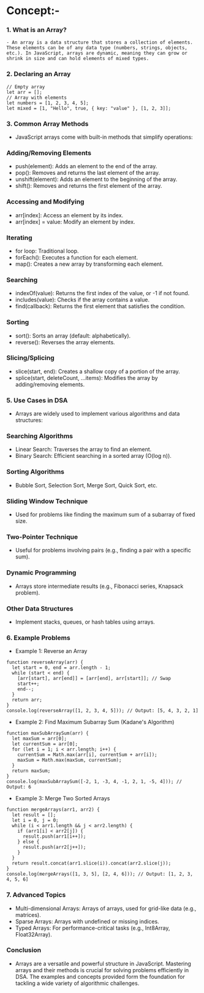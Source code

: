 # Concept:-

### 1. What is an Array?
    - An array is a data structure that stores a collection of elements. These elements can be of any data type (numbers, strings, objects, etc.). In JavaScript, arrays are dynamic, meaning they can grow or shrink in size and can hold elements of mixed types.

### 2. Declaring an Array
```
// Empty array
let arr = [];
// Array with elements
let numbers = [1, 2, 3, 4, 5];
let mixed = [1, "Hello", true, { key: "value" }, [1, 2, 3]];
```

### 3. Common Array Methods
- JavaScript arrays come with built-in methods that simplify operations:

### Adding/Removing Elements
- push(element): Adds an element to the end of the array.
- pop(): Removes and returns the last element of the array.
- unshift(element): Adds an element to the beginning of the array.
- shift(): Removes and returns the first element of the array.
### Accessing and Modifying
- arr[index]: Access an element by its index.
- arr[index] = value: Modify an element by index.
### Iterating
- for loop: Traditional loop.
- forEach(): Executes a function for each element.
- map(): Creates a new array by transforming each element.
### Searching
- indexOf(value): Returns the first index of the value, or -1 if not found.
- includes(value): Checks if the array contains a value.
- find(callback): Returns the first element that satisfies the condition.
### Sorting
- sort(): Sorts an array (default: alphabetically).
- reverse(): Reverses the array elements.
### Slicing/Splicing
- slice(start, end): Creates a shallow copy of a portion of the array.
- splice(start, deleteCount, ...items): Modifies the array by adding/removing elements.


### 5. Use Cases in DSA
- Arrays are widely used to implement various algorithms and data structures:

### Searching Algorithms
- Linear Search: Traverses the array to find an element.
- Binary Search: Efficient searching in a sorted array (O(log n)).
### Sorting Algorithms
- Bubble Sort, Selection Sort, Merge Sort, Quick Sort, etc.
### Sliding Window Technique
- Used for problems like finding the maximum sum of a subarray of fixed size.
### Two-Pointer Technique
- Useful for problems involving pairs (e.g., finding a pair with a specific sum).
### Dynamic Programming
- Arrays store intermediate results (e.g., Fibonacci series, Knapsack problem).
### Other Data Structures
- Implement stacks, queues, or hash tables using arrays.


### 6. Example Problems
- Example 1: Reverse an Array
```
function reverseArray(arr) {
  let start = 0, end = arr.length - 1;
  while (start < end) {
    [arr[start], arr[end]] = [arr[end], arr[start]]; // Swap
    start++;
    end--;
  }
  return arr;
}
console.log(reverseArray([1, 2, 3, 4, 5])); // Output: [5, 4, 3, 2, 1]
```

- Example 2: Find Maximum Subarray Sum (Kadane's Algorithm)
```
function maxSubArraySum(arr) {
  let maxSum = arr[0];
  let currentSum = arr[0];
  for (let i = 1; i < arr.length; i++) {
    currentSum = Math.max(arr[i], currentSum + arr[i]);
    maxSum = Math.max(maxSum, currentSum);
  }
  return maxSum;
}
console.log(maxSubArraySum([-2, 1, -3, 4, -1, 2, 1, -5, 4])); // Output: 6
```

- Example 3: Merge Two Sorted Arrays
```
function mergeArrays(arr1, arr2) {
  let result = [];
  let i = 0, j = 0;
  while (i < arr1.length && j < arr2.length) {
    if (arr1[i] < arr2[j]) {
      result.push(arr1[i++]);
    } else {
      result.push(arr2[j++]);
    }
  }
  return result.concat(arr1.slice(i)).concat(arr2.slice(j));
}
console.log(mergeArrays([1, 3, 5], [2, 4, 6])); // Output: [1, 2, 3, 4, 5, 6]
```

### 7. Advanced Topics
- Multi-dimensional Arrays: Arrays of arrays, used for grid-like data (e.g., matrices).
- Sparse Arrays: Arrays with undefined or missing indices.
- Typed Arrays: For performance-critical tasks (e.g., Int8Array, Float32Array).

### Conclusion
- Arrays are a versatile and powerful structure in JavaScript. Mastering arrays and their methods is crucial for solving problems efficiently in DSA. The examples and concepts provided form the foundation for tackling a wide variety of algorithmic challenges.
